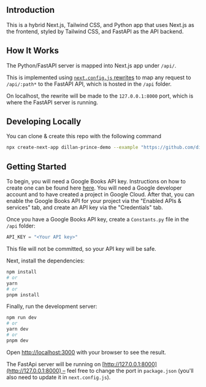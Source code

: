 ## Introduction

This is a hybrid Next.js, Tailwind CSS, and Python app that uses Next.js as the frontend, styled by Tailwind CSS, and FastAPI as the API backend.

## How It Works

The Python/FastAPI server is mapped into Next.js app under `/api/`.

This is implemented using [`next.config.js` rewrites](https://github.com/digitros/nextjs-fastapi/blob/main/next.config.js) to map any request to `/api/:path*` to the FastAPI API, which is hosted in the `/api` folder.

On localhost, the rewrite will be made to the `127.0.0.1:8000` port, which is where the FastAPI server is running.

## Developing Locally

You can clone & create this repo with the following command

```bash
npx create-next-app dillan-prince-demo --example "https://github.com/dillan-prince/ilant-health-assessment"
```

## Getting Started

To begin, you will need a Google Books API key. Instructions on how to create one can be found here [here](https://developers.google.com/books/docs/v1/using#APIKey). You will need a Google developer account and to have created a project in Google Cloud. After that, you can enable the Google Books API for your project via the "Enabled APIs & services" tab, and create an API key via the "Credentials" tab.

Once you have a Google Books API key, create a `Constants.py` file in the `/api` folder:

```python
API_KEY = "<Your API key>"
```

This file will not be committed, so your API key will be safe.

Next, install the dependencies:

```bash
npm install
# or
yarn
# or
pnpm install
```

Finally, run the development server:

```bash
npm run dev
# or
yarn dev
# or
pnpm dev
```

Open [http://localhost:3000](http://localhost:3000) with your browser to see the result.

The FastApi server will be running on [http://127.0.0.1:8000](http://127.0.0.1:8000) – feel free to change the port in `package.json` (you'll also need to update it in `next.config.js`).
